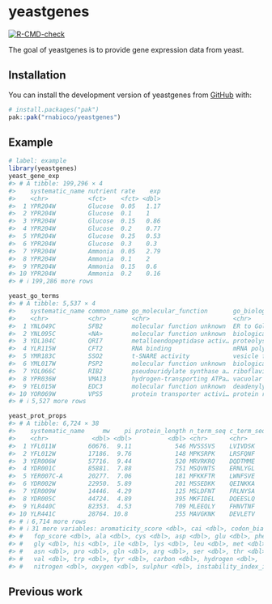
<!-- README.md is generated from README.Rmd. Please edit that file -->

# yeastgenes

<!-- badges: start -->

[![R-CMD-check](https://github.com/rnabioco/yeastgenes/actions/workflows/R-CMD-check.yaml/badge.svghttps://github.com/rnabioco/yeastgenes/actions/workflows/R-CMD-check.yaml/badge.svghttps://github.com/rnabioco/yeastgenes/actions/workflows/R-CMD-check.yaml/badge.svg)](https://github.com/rnabioco/yeastgenes/actions/workflows/R-CMD-check.yaml)
<!-- badges: end -->

The goal of yeastgenes is to provide gene expression data from yeast.

## Installation

You can install the development version of yeastgenes from
[GitHub](https://github.com/) with:

``` r
# install.packages("pak")
pak::pak("rnabioco/yeastgenes")
```

## Example

``` r
# label: example
library(yeastgenes)
yeast_gene_exp
#> # A tibble: 199,296 × 4
#>    systematic_name nutrient rate    exp
#>    <chr>           <fct>    <fct> <dbl>
#>  1 YPR204W         Glucose  0.05   1.17
#>  2 YPR204W         Glucose  0.1    1   
#>  3 YPR204W         Glucose  0.15   0.86
#>  4 YPR204W         Glucose  0.2    0.77
#>  5 YPR204W         Glucose  0.25   0.53
#>  6 YPR204W         Glucose  0.3    0.3 
#>  7 YPR204W         Ammonia  0.05   2.79
#>  8 YPR204W         Ammonia  0.1    2   
#>  9 YPR204W         Ammonia  0.15   0.6 
#> 10 YPR204W         Ammonia  0.2    0.16
#> # ℹ 199,286 more rows

yeast_go_terms
#> # A tibble: 5,537 × 4
#>    systematic_name common_name go_molecular_function       go_biological_process
#>    <chr>           <chr>       <chr>                       <chr>                
#>  1 YNL049C         SFB2        molecular function unknown  ER to Golgi transport
#>  2 YNL095C         <NA>        molecular function unknown  biological process u…
#>  3 YDL104C         QRI7        metalloendopeptidase activ… proteolysis and pept…
#>  4 YLR115W         CFT2        RNA binding                 mRNA polyadenylylati…
#>  5 YMR183C         SSO2        t-SNARE activity            vesicle fusion*      
#>  6 YML017W         PSP2        molecular function unknown  biological process u…
#>  7 YOL066C         RIB2        pseudouridylate synthase a… riboflavin biosynthe…
#>  8 YPR036W         VMA13       hydrogen-transporting ATPa… vacuolar acidificati…
#>  9 YEL015W         EDC3        molecular function unknown  deadenylylation-inde…
#> 10 YOR069W         VPS5        protein transporter activi… protein retention in…
#> # ℹ 5,527 more rows

yeast_prot_props
#> # A tibble: 6,724 × 38
#>    systematic_name     mw    pi protein_length n_term_seq c_term_seq gravy_score
#>    <chr>            <dbl> <dbl>          <dbl> <chr>      <chr>            <dbl>
#>  1 YFL011W         60676.  9.11            546 MVSSSVS    LVIVDSK           0.42
#>  2 YFL012W         17186.  9.76            148 MPKSRPK    LRSFQNF          -0.78
#>  3 YER006W         57716.  9.44            520 MRVRKRQ    DQDTMME          -0.58
#>  4 YDR001C         85881.  7.88            751 MSQVNTS    ERNLYGL          -0.54
#>  5 YER007C-A       20277.  7.06            181 MFKKFTR    LWNFSVE          -0.18
#>  6 YDR002W         22950.  5.89            201 MSSEDKK    QEINKKA          -0.99
#>  7 YER009W         14446.  4.29            125 MSLDFNT    FRLNYSA          -0.39
#>  8 YDR005C         44724.  4.89            395 MKFIDEL    DQEESLQ          -0.86
#>  9 YLR440C         82353.  4.53            709 MLEEQLY    FHNVTNF          -0.27
#> 10 YLR441C         28764. 10.8             255 MAVGKNK    DEVLETV          -0.49
#> # ℹ 6,714 more rows
#> # ℹ 31 more variables: aromaticity_score <dbl>, cai <dbl>, codon_bias <dbl>,
#> #   fop_score <dbl>, ala <dbl>, cys <dbl>, asp <dbl>, glu <dbl>, phe <dbl>,
#> #   gly <dbl>, his <dbl>, ile <dbl>, lys <dbl>, leu <dbl>, met <dbl>,
#> #   asn <dbl>, pro <dbl>, gln <dbl>, arg <dbl>, ser <dbl>, thr <dbl>,
#> #   val <dbl>, trp <dbl>, tyr <dbl>, carbon <dbl>, hydrogen <dbl>,
#> #   nitrogen <dbl>, oxygen <dbl>, sulphur <dbl>, instability_index_ii <dbl>, …
```

## Previous work
